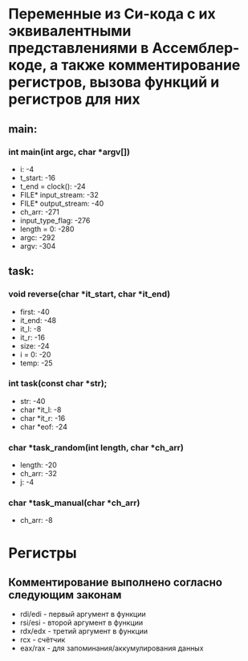 # Переменные из Си-кода с их эквивалентными представлениями в Ассемблер-коде, а также комментирование регистров, вызова функций и регистров для них

## __main__:
### int main(int argc, char *argv[])
* i: -4
* t_start: -16
* t_end = clock(): -24
* FILE* input_stream: -32
* FILE* output_stream: -40
* ch_arr: -271
* input_type_flag: -276
* length = 0: -280
*  argc: -292
*  argv: -304

## task:

### void reverse(char *it_start, char *it_end)
* first: -40
* it_end: -48
* it_l: -8
* it_r: -16
* size: -24
* i = 0: -20
* temp: -25

### int task(const char *str);
* str: -40
* char *it_l: -8
* char *it_r: -16
* char *eof: -24

### char *task_random(int length, char *ch_arr)
* length: -20
* ch_arr: -32
* j: -4

### char *task_manual(char *ch_arr)
* ch_arr: -8


# Регистры
## Комментирование выполнено согласно следующим законам
 * rdi/edi - первый аргумент в функции
 * rsi/esi - второй аргумент в функции
 * rdx/edx - третий аргумент в функции
 * rcx - счётчик
 * eax/rax - для запоминания/аккумулирования данных
